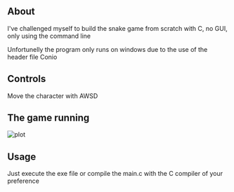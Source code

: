 ## About
I've challenged myself to build the snake game from scratch with C, no GUI, only using the command line

Unfortunelly the program only runs on windows due to the use of the header file Conio

## Controls
Move the character with AWSD

## The game running
![plot](./gif/snake_gif.gif)

## Usage
Just execute the exe file or compile the main.c with the C compiler of your preference
